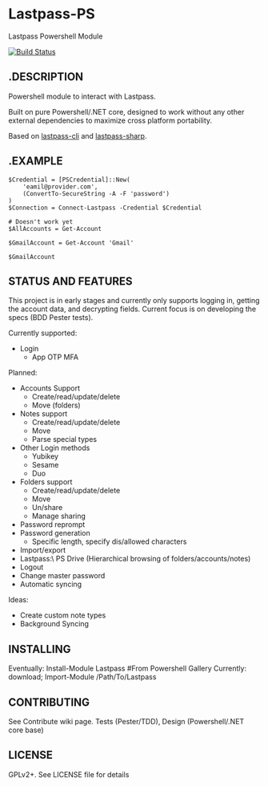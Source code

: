 # Lastpass-PS
Lastpass Powershell Module

[![Build Status](https://dev.azure.com/sacrificialarts/sacrificialarts/_apis/build/status/sjlouder.Lastpass-PS?branchName=master)](https://dev.azure.com/sacrificialarts/sacrificialarts/_build/latest?definitionId=1&branchName=master)

.DESCRIPTION
---
Powershell module to interact with Lastpass.

Built on pure Powershell/.NET core, designed to work without any other external dependencies to maximize cross platform portability.

Based on [lastpass-cli](https://github.com/lastpass/lastpass-cli) and [lastpass-sharp](https://github.com/detunized/lastpass-sharp).

.EXAMPLE
---
```
$Credential = [PSCredential]::New(
	'eamil@provider.com',
	(ConvertTo-SecureString -A -F 'password')
)
$Connection = Connect-Lastpass -Credential $Credential

# Doesn't work yet
$AllAccounts = Get-Account

$GmailAccount = Get-Account 'Gmail'

$GmailAccount
```

STATUS AND FEATURES
---
This project is in early stages and currently only supports logging in, getting the account data, and decrypting fields. Current focus is on developing the specs (BDD Pester tests).

Currently supported:
* Login
	* App OTP MFA

Planned:
* Accounts Support
	* Create/read/update/delete
	* Move (folders)
* Notes support
	* Create/read/update/delete
	* Move
	* Parse special types
* Other Login methods
	* Yubikey
	* Sesame
	* Duo
* Folders support
	* Create/read/update/delete
	* Move
	* Un/share
	* Manage sharing
* Password reprompt
* Password generation
	* Specific length, specify dis/allowed characters
* Import/export
* Lastpass:\ PS Drive (Hierarchical browsing of folders/accounts/notes) 
* Logout
* Change master password
* Automatic syncing

Ideas:
* Create custom note types
* Background Syncing


INSTALLING
---
Eventually: Install-Module Lastpass #From Powershell Gallery
Currently: download; Import-Module /Path/To/Lastpass


CONTRIBUTING
---
See Contribute wiki page.
Tests (Pester/TDD), Design (Powershell/.NET core base)

LICENSE
---
GPLv2+. See LICENSE file for details
